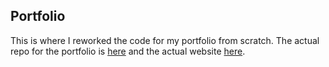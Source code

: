## Portfolio

This is where I reworked the code for my portfolio from scratch. The actual repo for the portfolio is [here](https://github.com/LastJohahn/LastJohahn.github.io) and the actual website [here](LastJohahn.github.io).